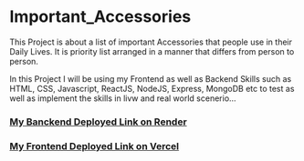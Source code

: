 # Important_Accessories
This Project is about a list of important Accessories that people use in their Daily Lives. It is priority list arranged in a manner that differs from person to person.


In this Project I will be using my Frontend as well as Backend Skills such as HTML, CSS, Javascript, ReactJS, NodeJS, Express, MongoDB etc to test as well as implement the skills in livw and real world scenerio...

### [My Banckend Deployed Link on Render](https://s53-important-accessories.onrender.com)
### [My Frontend Deployed Link on Vercel](https://accessory-list-app.vercel.app/)